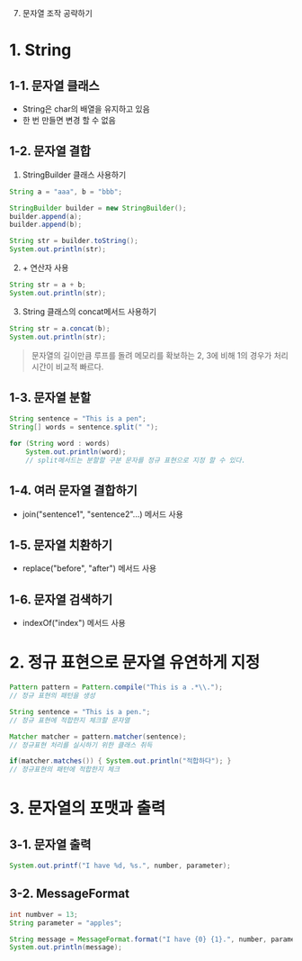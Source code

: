 7. 문자열 조작 공략하기

# 1. String

## 1-1. 문자열 클래스

- String은 char의 배열을 유지하고 있음
- 한 번 만들면 변경 할 수 없음

## 1-2. 문자열 결합

1. StringBuilder 클래스 사용하기
```java
String a = "aaa", b = "bbb";

StringBuilder builder = new StringBuilder();
builder.append(a);
builder.append(b);

String str = builder.toString();
System.out.println(str);
```
2. \+ 연산자 사용
```java
String str = a + b;
System.out.println(str);
```
3. String 클래스의 concat메서드 사용하기
```java
String str = a.concat(b);
System.out.println(str);
```
> 문자열의 길이만큼 루프를 돌려 메모리를 확보하는 2, 3에 비해 1의 경우가 처리 시간이 비교적 빠르다. 

## 1-3. 문자열 분할

```java
String sentence = "This is a pen";
String[] words = sentence.split(" ");

for (String word : words)
    System.out.println(word); 
    // split메서드는 분할할 구분 문자를 정규 표현으로 지정 할 수 있다.
```

## 1-4. 여러 문자열 결합하기

+ join("sentence1", "sentence2"...) 메서드 사용

## 1-5. 문자열 치환하기

+ replace("before", "after") 메서드 사용

## 1-6. 문자열 검색하기

+ indexOf("index") 메서드 사용

# 2. 정규 표현으로 문자열 유연하게 지정

```java
Pattern pattern = Pattern.compile("This is a .*\\.");
// 정규 표현의 패턴을 생성

String sentence = "This is a pen.";
// 정규 표현에 적합한지 체크할 문자열

Matcher matcher = pattern.matcher(sentence);
// 정규표현 처리를 실시하기 위한 클래스 취득

if(matcher.matches()) { System.out.println("적합하다"); }
// 정규표현의 패턴에 적합한지 체크
```

# 3. 문자열의 포맷과 출력

## 3-1. 문자열 출력
```java
System.out.printf("I have %d, %s.", number, parameter);
```
## 3-2. MessageFormat
```java
int numbver = 13;
String parameter = "apples";

String message = MessageFormat.format("I have {0} {1}.", number, parameter);
System.out.println(message);
```